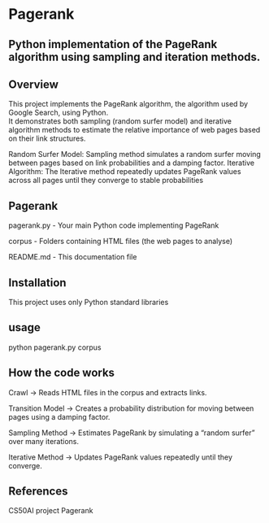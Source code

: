 # Pagerank
## Python implementation of the PageRank algorithm using sampling and iteration methods.

## Overview

This project implements the PageRank algorithm, the  algorithm used by Google Search, using Python.  
It demonstrates both sampling (random surfer model) and iterative algorithm methods to estimate the relative importance of web pages based on their link structures.

Random Surfer Model: Sampling method simulates a random surfer moving between pages based on link probabilities and a damping factor.
Iterative Algorithm: The Iterative method repeatedly updates PageRank values across all pages until they converge to stable probabilities

## Pagerank
 pagerank.py  -  Your main Python code implementing PageRank
 
 corpus  - Folders containing HTML files (the web pages to analyse)
 
 README.md - This documentation file

## Installation
This project uses only Python standard libraries

## usage
python pagerank.py corpus


## How the code works
Crawl → Reads HTML files in the corpus and extracts links.

Transition Model → Creates a probability distribution for moving between pages using a damping factor.

Sampling Method → Estimates PageRank by simulating a “random surfer” over many iterations.

Iterative Method → Updates PageRank values repeatedly until they converge.

## References
CS50AI project Pagerank
